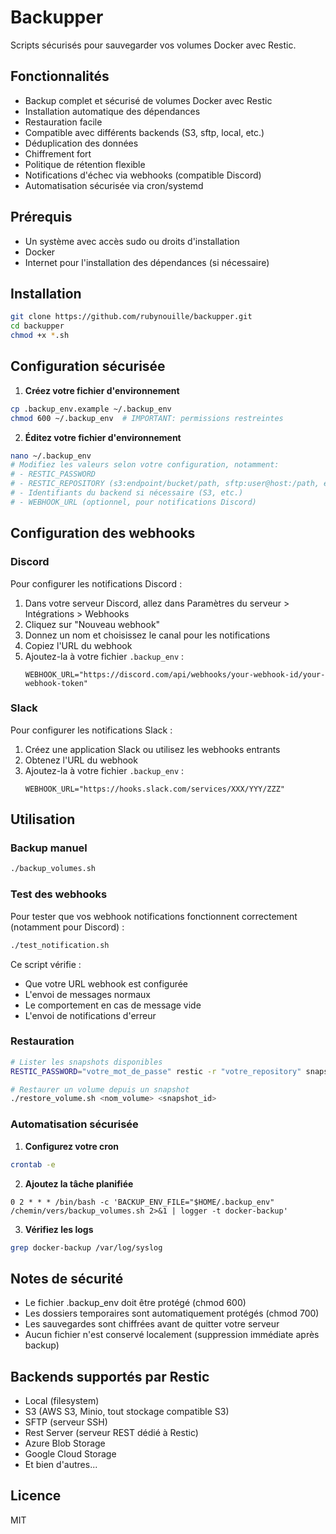 # Backupper

Scripts sécurisés pour sauvegarder vos volumes Docker avec Restic.

## Fonctionnalités

- Backup complet et sécurisé de volumes Docker avec Restic
- Installation automatique des dépendances
- Restauration facile
- Compatible avec différents backends (S3, sftp, local, etc.)
- Déduplication des données
- Chiffrement fort
- Politique de rétention flexible
- Notifications d'échec via webhooks (compatible Discord)
- Automatisation sécurisée via cron/systemd

## Prérequis

- Un système avec accès sudo ou droits d'installation
- Docker
- Internet pour l'installation des dépendances (si nécessaire)

## Installation

```bash
git clone https://github.com/rubynouille/backupper.git
cd backupper
chmod +x *.sh
```

## Configuration sécurisée

1. **Créez votre fichier d'environnement**

```bash
cp .backup_env.example ~/.backup_env
chmod 600 ~/.backup_env  # IMPORTANT: permissions restreintes
```

2. **Éditez votre fichier d'environnement**

```bash
nano ~/.backup_env
# Modifiez les valeurs selon votre configuration, notamment:
# - RESTIC_PASSWORD 
# - RESTIC_REPOSITORY (s3:endpoint/bucket/path, sftp:user@host:/path, etc.)
# - Identifiants du backend si nécessaire (S3, etc.)
# - WEBHOOK_URL (optionnel, pour notifications Discord)
```

## Configuration des webhooks

### Discord

Pour configurer les notifications Discord :

1. Dans votre serveur Discord, allez dans Paramètres du serveur > Intégrations > Webhooks
2. Cliquez sur "Nouveau webhook"
3. Donnez un nom et choisissez le canal pour les notifications
4. Copiez l'URL du webhook
5. Ajoutez-la à votre fichier `.backup_env` :
   ```
   WEBHOOK_URL="https://discord.com/api/webhooks/your-webhook-id/your-webhook-token"
   ```

### Slack

Pour configurer les notifications Slack :

1. Créez une application Slack ou utilisez les webhooks entrants
2. Obtenez l'URL du webhook
3. Ajoutez-la à votre fichier `.backup_env` :
   ```
   WEBHOOK_URL="https://hooks.slack.com/services/XXX/YYY/ZZZ"
   ```

## Utilisation

### Backup manuel

```bash
./backup_volumes.sh
```

### Test des webhooks

Pour tester que vos webhook notifications fonctionnent correctement (notamment pour Discord) :

```bash
./test_notification.sh
```

Ce script vérifie :
- Que votre URL webhook est configurée
- L'envoi de messages normaux
- Le comportement en cas de message vide
- L'envoi de notifications d'erreur

### Restauration

```bash
# Lister les snapshots disponibles
RESTIC_PASSWORD="votre_mot_de_passe" restic -r "votre_repository" snapshots

# Restaurer un volume depuis un snapshot
./restore_volume.sh <nom_volume> <snapshot_id>
```

### Automatisation sécurisée

1. **Configurez votre cron**

```bash
crontab -e
```

2. **Ajoutez la tâche planifiée**

```
0 2 * * * /bin/bash -c 'BACKUP_ENV_FILE="$HOME/.backup_env" /chemin/vers/backup_volumes.sh 2>&1 | logger -t docker-backup'
```

3. **Vérifiez les logs**

```bash
grep docker-backup /var/log/syslog
```

## Notes de sécurité

- Le fichier .backup_env doit être protégé (chmod 600)
- Les dossiers temporaires sont automatiquement protégés (chmod 700)
- Les sauvegardes sont chiffrées avant de quitter votre serveur
- Aucun fichier n'est conservé localement (suppression immédiate après backup)

## Backends supportés par Restic

- Local (filesystem)
- S3 (AWS S3, Minio, tout stockage compatible S3)
- SFTP (serveur SSH)
- Rest Server (serveur REST dédié à Restic)
- Azure Blob Storage
- Google Cloud Storage
- Et bien d'autres...

## Licence

MIT